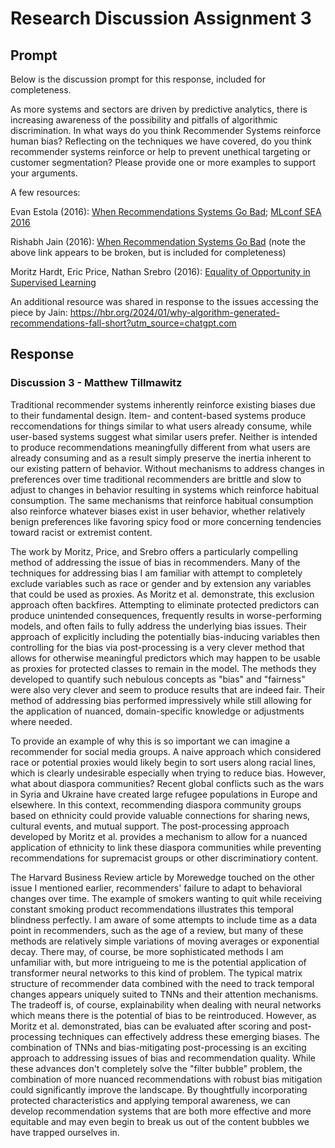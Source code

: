 # Research Discussion Assignment 3

## Prompt

Below is the discussion prompt for this response, included for completeness.

As more systems and sectors are driven by predictive analytics, there is increasing awareness of the possibility and pitfalls of algorithmic discrimination. In what ways do you think Recommender Systems reinforce human bias? Reflecting on the techniques we have covered, do you think recommender systems reinforce or help to prevent unethical targeting or customer segmentation?  Please provide one or more examples to support your arguments.

A few resources:

Evan Estola (2016): [When Recommendations Systems Go Bad](https://www.youtube.com/watch?v=MqoRzNhrTnQ); [MLconf SEA 2016](https://www.youtube.com/watch?v=MqoRzNhrTnQ)

Rishabh Jain (2016): [When Recommendation Systems Go Bad](http://cds.nyu.edu/recommendation-systems-go-bad-%E2%80%A8/)
(note the above link appears to be broken, but is included for completeness)

Moritz Hardt, Eric Price, Nathan Srebro (2016):  [Equality of Opportunity in Supervised Learning](https://arxiv.org/pdf/1610.02413.pdf)

An additional resource was shared in response to the issues accessing the piece by Jain:
https://hbr.org/2024/01/why-algorithm-generated-recommendations-fall-short?utm_source=chatgpt.com

## Response

### Discussion 3 - Matthew Tillmawitz

Traditional recommender systems inherently reinforce existing biases due to their fundamental design. Item- and content-based systems produce reccomendations for things similar to what users already consume, while user-based systems suggest what similar users prefer. Neither is intended to produce recommendations meaningfully different from what users are already consuming and as a result simply preserve the inertia inherent to our existing pattern of behavior. Without mechanisms to address changes in preferences over time traditional recommenders are brittle and slow to adjust to changes in behavior resulting in systems which reinforce habitual consumption. The same mechanisms that reinforce habitual consumption also reinforce whatever biases exist in user behavior, whether relatively benign preferences like favoring spicy food or more concerning tendencies toward racist or extremist content.

The work by Moritz, Price, and Srebro offers a particularly compelling method of addressing the issue of bias in recommenders. Many of the techniques for addressing bias I am familiar with attempt to completely exclude variables such as race or gender and by extension any variables that could be used as proxies. As Moritz et al. demonstrate, this exclusion approach often backfires. Attempting to eliminate protected predictors can produce unintended consequences, frequently results in worse-performing models, and often fails to fully address the underlying bias issues. Their approach of explicitly including the potentially bias-inducing variables then controlling for the bias via post-processing is a very clever method that allows for otherwise meaningful predictors which may happen to be usable as proxies for protected classes to remain in the model. The methods they developed to quantify such nebulous concepts as "bias" and "fairness" were also very clever and seem to produce results that are indeed fair. Their method of addressing bias performed impressively while still allowing for the application of nuanced, domain-specific knowledge or adjustments where needed.

To provide an example of why this is so important we can imagine a recommender for social media groups. A naive approach which considered race or potential proxies would likely begin to sort users along racial lines, which is clearly undesirable especially when trying to reduce bias. However, what about diaspora communities? Recent global conflicts such as the wars in Syria and Ukraine have created large refugee populations in Europe and elsewhere. In this context, recommending diaspora community groups based on ethnicity could provide valuable connections for sharing news, cultural events, and mutual support. The post-processing approach developed by Moritz et al. provides a mechanism to allow for a nuanced application of ethnicity to link these diaspora communities while preventing recommendations for supremacist groups or other discriminatiory content.

The Harvard Business Review article by Morewedge touched on the other issue I mentioned earlier, recommenders' failure to adapt to behavioral changes over time. The example of smokers wanting to quit while receiving constant smoking product recommendations illustrates this temporal blindness perfectly. I am aware of some attempts to include time as a data point in recommenders, such as the age of a review, but many of these methods are relatively simple variations of moving averages or exponential decay. There may, of course, be more sophisticated methods I am unfamiliar with, but more intrigueing to me is the potential application of transformer neural networks to this kind of problem. The typical matrix structure of recommender data combined with the need to track temporal changes appears uniquely suited to TNNs and their attention mechanisms. The tradeoff is, of course, explainability when dealing with neural networks which means there is the potential of bias to be reintroduced. However, as Moritz et al. demonstrated, bias can be evaluated after scoring and post-processing techniques can effectively address these emerging biases. The combination of TNNs and bias-mitigating post-processing is an exciting approach to addressing issues of bias and recommendation quality. While these advances don't completely solve the "filter bubble" problem, the combination of more nuanced recommendations with robust bias mitigation could significantly improve the landscape. By thoughtfully incorporating protected characteristics and applying temporal awareness, we can develop recommendation systems that are both more effective and more equitable and may even begin to break us out of the content bubbles we have trapped ourselves in.